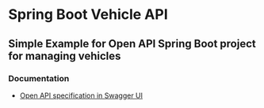 # Spring Boot Vehicle API

## Simple Example for Open API  Spring Boot project for managing vehicles

### Documentation

* [Open API specification in Swagger UI](https://olenahryhorets.github.io/springboot-vehicle-api/)
